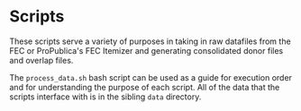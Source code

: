 # Scripts

These scripts serve a variety of purposes in taking in raw datafiles from the FEC or ProPublica's FEC Itemizer and generating consolidated donor files and overlap files.

The `process_data.sh` bash script can be used as a guide for execution order and for understanding the purpose of each script. All of the data that the scripts interface with is in the sibling `data` directory.
